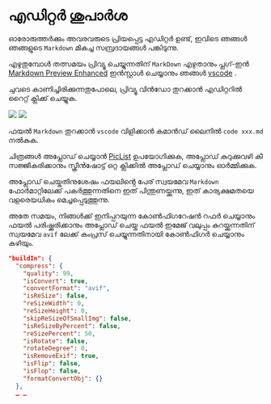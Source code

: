 # എഡിറ്റർ ശുപാർശ

ഓരോരുത്തർക്കും അവരവരുടെ പ്രിയപ്പെട്ട എഡിറ്റർ ഉണ്ട്, ഇവിടെ ഞങ്ങൾ ഞങ്ങളുടെ `Markdown` മികച്ച സമ്പ്രദായങ്ങൾ പങ്കിടുന്നു.

എഴുതുമ്പോൾ തത്സമയം പ്രിവ്യൂ ചെയ്യുന്നതിന് `MarkDown` എഴുതാനും പ്ലഗ്-ഇൻ [Markdown Preview Enhanced](https://marketplace.visualstudio.com/items?itemName=shd101wyy.markdown-preview-enhanced) ഇൻസ്റ്റാൾ ചെയ്യാനും ഞങ്ങൾ [vscode](https://code.visualstudio.com/) .

ചുവടെ കാണിച്ചിരിക്കുന്നതുപോലെ, പ്രിവ്യൂ വിൻഡോ തുറക്കാൻ എഡിറ്ററിൽ റൈറ്റ് ക്ലിക്ക് ചെയ്യുക.

![](https://p.3ti.site/1720775216.avif)
![](https://p.3ti.site/1720775043.avif)

ഫയൽ `Markdown` തുറക്കാൻ `vscode` വിളിക്കാൻ കമാൻഡ് ലൈനിൽ `code xxx.md` നൽകുക.

ചിത്രങ്ങൾ അപ്ലോഡ് ചെയ്യാൻ [PicList](https://github.com/Kuingsmile/PicList) ഉപയോഗിക്കുക, അപ്ലോഡ് കുറുക്കുവഴി കീ സജ്ജീകരിക്കാനും സ്ക്രീൻഷോട്ട് ഒറ്റ ക്ലിക്കിൽ അപ്ലോഡ് ചെയ്യാനും ഓർമ്മിക്കുക.

അപ്ലോഡ് ചെയ്തതിനുശേഷം ഫയലിൻ്റെ പേര് സ്വയമേവ `Markdown` ഫോർമാറ്റിലേക്ക് പകർത്തുന്നതിനെ ഇത് പിന്തുണയ്ക്കുന്നു, ഇത് കാര്യക്ഷമതയെ വളരെയധികം മെച്ചപ്പെടുത്തുന്നു.

അതേ സമയം, നിങ്ങൾക്ക് ഇനിപ്പറയുന്ന കോൺഫിഗറേഷൻ റഫർ ചെയ്യാനും ഫയൽ പരിഷ്ക്കരിക്കാനും അപ്ലോഡ് ചെയ്ത ഫയൽ ഇമേജ് വലുപ്പം കുറയ്ക്കുന്നതിന് സ്വയമേവ `avif` ലേക്ക് കംപ്രസ് ചെയ്യുന്നതിനായി കോൺഫിഗർ ചെയ്യാനും കഴിയും.

```json
"buildIn": {
  "compress": {
    "quality": 99,
    "isConvert": true,
    "convertFormat": "avif",
    "isReSize": false,
    "reSizeWidth": 0,
    "reSizeHeight": 0,
    "skipReSizeOfSmallImg": false,
    "isReSizeByPercent": false,
    "reSizePercent": 50,
    "isRotate": false,
    "rotateDegree": 0,
    "isRemoveExif": true,
    "isFlip": false,
    "isFlop": false,
    "formatConvertObj": {}
  },
  … …
```